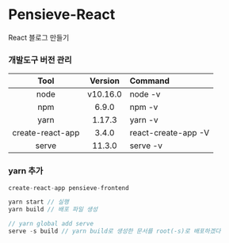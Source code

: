 # Pensieve-React
React 블로그 만들기 

### 개발도구 버전 관리
|Tool|Version|Command| 
|:-----:|:---:|:----|
|node|v10.16.0|node -v|
|npm|6.9.0|npm -v|
|yarn|1.17.3|yarn -v|
|create-react-app|3.4.0|react-create-app -V|
|serve|11.3.0|serve -v|

### yarn 추가
```javascript
create-react-app pensieve-frontend

yarn start // 실행
yarn build // 배포 파일 생성

// yarn global add serve
serve -s build // yarn build로 생성한 문서를 root(-s)로 배포하겠다

```


